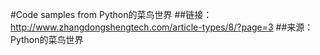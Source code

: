 #Code samples from Python的菜鸟世界
##链接：http://www.zhangdongshengtech.com/article-types/8/?page=3
##来源：Python的菜鸟世界
